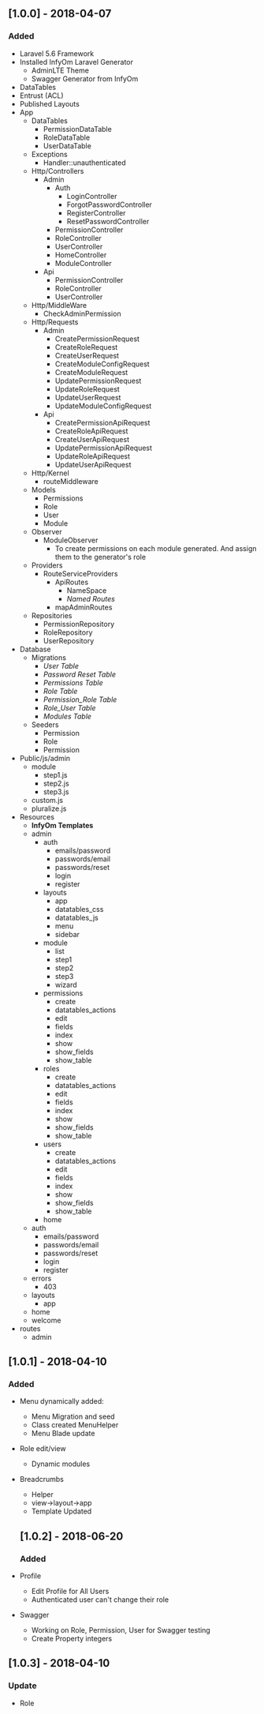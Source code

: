 ## [1.0.0] - 2018-04-07

### Added
- Laravel 5.6 Framework
- Installed InfyOm Laravel Generator
    - AdminLTE Theme
    - Swagger Generator from InfyOm
- DataTables
- Entrust (ACL)
- Published Layouts
- App
    - DataTables
        - PermissionDataTable
        - RoleDataTable
        - UserDataTable
    - Exceptions
        - Handler::unauthenticated
    - Http/Controllers
        - Admin
            - Auth
                - LoginController
                - ForgotPasswordController
                - RegisterController
                - ResetPasswordController
            - PermissionController
            - RoleController
            - UserController
            - HomeController
            - ModuleController
        - Api
            - PermissionController
            - RoleController
            - UserController
    - Http/MiddleWare
        - CheckAdminPermission
    - Http/Requests
        - Admin
            - CreatePermissionRequest
            - CreateRoleRequest
            - CreateUserRequest
            - CreateModuleConfigRequest
            - CreateModuleRequest
            - UpdatePermissionRequest
            - UpdateRoleRequest
            - UpdateUserRequest
            - UpdateModuleConfigRequest
        - Api
            - CreatePermissionApiRequest
            - CreateRoleApiRequest
            - CreateUserApiRequest
            - UpdatePermissionApiRequest
            - UpdateRoleApiRequest
            - UpdateUserApiRequest
    - Http/Kernel
        - routeMiddleware
    - Models
        - Permissions
        - Role
        - User
        - Module
    - Observer
        - ModuleObserver
            - To create permissions on each module generated. And assign them to the generator's role
    - Providers
        - RouteServiceProviders
            - ApiRoutes
                - NameSpace
                - _Named Routes_
            - mapAdminRoutes
    - Repositories
        - PermissionRepository
        - RoleRepository
        - UserRepository
- Database
    - Migrations
        - _User Table_
        - _Password Reset Table_
        - _Permissions Table_
        - _Role Table_
        - _Permission_Role Table_
        - _Role_User Table_
        - _Modules Table_
    - Seeders
        - Permission
        - Role
        - Permission
- Public/js/admin
    - module
        - step1.js
        - step2.js
        - step3.js
    - custom.js
    - pluralize.js
- Resources
    - **InfyOm Templates**
    - admin
        - auth
            - emails/password
            - passwords/email
            - passwords/reset
            - login
            - register
        - layouts
            - app
            - datatables_css
            - datatables_js
            - menu
            - sidebar
        - module
            - list
            - step1
            - step2
            - step3
            - wizard
        - permissions
            - create
            - datatables_actions
            - edit
            - fields
            - index
            - show
            - show_fields
            - show_table
        - roles
            - create
            - datatables_actions
            - edit
            - fields
            - index
            - show
            - show_fields
            - show_table
        - users
            - create
            - datatables_actions
            - edit
            - fields
            - index
            - show
            - show_fields
            - show_table
        - home
    - auth
        - emails/password
        - passwords/email
        - passwords/reset
        - login
        - register
    - errors
        - 403
    - layouts
        - app
    - home
    - welcome
- routes
    - admin

## [1.0.1] - 2018-04-10
### Added

- Menu dynamically added:
    - Menu Migration and seed
    - Class created MenuHelper
    - Menu Blade update
    
- Role edit/view
    - Dynamic modules
    
- Breadcrumbs
    - Helper
    - view->layout->app
    - Template Updated
    
    ## [1.0.2] - 2018-06-20
    ### Added
    
- Profile
    - Edit Profile for All Users
    - Authenticated user can't change their role 
- Swagger
    - Working on Role, Permission, User for Swagger testing
    - Create Property integers
    
## [1.0.3] - 2018-04-10
### Update

- Role
